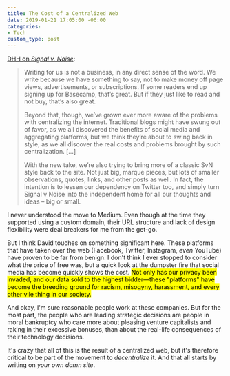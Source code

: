 ```yaml
---
title: The Cost of a Centralized Web
date: 2019-01-21 17:05:00 -06:00
categories:
- Tech
custom_type: post
---
```


[DHH on *Signal v. Noise*](https://m.signalvnoise.com/signal-v-noise-exits-medium/):

> Writing for us is not a business, in any direct sense of the word. We write because we have something to say, not to make money off page views, advertisements, or subscriptions. If some readers end up signing up for Basecamp, that’s great. But if they just like to read and not buy, that’s also great.
>
> Beyond that, though, we’ve grown ever more aware of the problems with centralizing the internet. Traditional blogs might have swung out of favor, as we all discovered the benefits of social media and aggregating platforms, but we think they’re about to swing back in style, as we all discover the real costs and problems brought by such centralization. […]
>
> With the new take, we’re also trying to bring more of a classic SvN style back to the site. Not just big, marque pieces, but lots of smaller observations, quotes, links, and other posts as well. In fact, the intention is to lessen our dependency on Twitter too, and simply turn Signal v Noise into the independent home for all our thoughts and ideas – big or small.

I never understood the move to Medium. Even though at the time they supported using a custom domain, their URL structure and lack of design flexibility were deal breakers for me from the get-go.

But I think David touches on something significant here. These platforms that have taken over the web (Facebook, Twitter, Instagram, *even* YouTube) have proven to be far from benign. I don't think I ever stopped to consider what the price of free was, but a quick look at the dumpster fire that social media has become quickly shows the cost. <mark>Not only has our privacy been invaded, and our data sold to the highest bidder—these "platforms" have become the breeding ground for racism, misogyny, harassment, and every other vile thing in our society.</mark>

And okay, I'm sure reasonable people work at these companies. But for the most part, the people who are leading strategic decisions are people in moral bankruptcy who care more about pleasing venture capitalists and raking in their excessive bonuses, than about the real-life consequences of their technology decisions.

It's crazy that all of this is the result of a centralized web, but it's therefore critical to be part of the movement to *decentralize* it. And that all starts by writing on *your own damn site*.